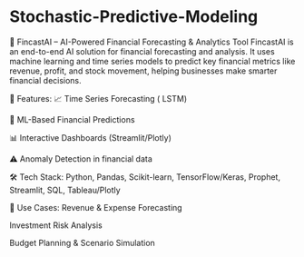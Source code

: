 # Stochastic-Predictive-Modeling
🔮 FincastAI – AI-Powered Financial Forecasting & Analytics Tool
FincastAI is an end-to-end AI solution for financial forecasting and analysis. It uses machine learning and time series models to predict key financial metrics like revenue, profit, and stock movement, helping businesses make smarter financial decisions.

🚀 Features:
📈 Time Series Forecasting ( LSTM)

🧠 ML-Based Financial Predictions

📊 Interactive Dashboards (Streamlit/Plotly)

⚠️ Anomaly Detection in financial data


🛠️ Tech Stack:
Python, Pandas, Scikit-learn, TensorFlow/Keras, Prophet, Streamlit, SQL, Tableau/Plotly

📌 Use Cases:
Revenue & Expense Forecasting

Investment Risk Analysis

Budget Planning & Scenario Simulation

